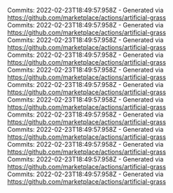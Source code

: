 Commits: 2022-02-23T18:49:57.958Z - Generated via https://github.com/marketplace/actions/artificial-grass
<br>
Commits: 2022-02-23T18:49:57.958Z - Generated via https://github.com/marketplace/actions/artificial-grass
<br>
Commits: 2022-02-23T18:49:57.958Z - Generated via https://github.com/marketplace/actions/artificial-grass
<br>
Commits: 2022-02-23T18:49:57.958Z - Generated via https://github.com/marketplace/actions/artificial-grass
<br>
Commits: 2022-02-23T18:49:57.958Z - Generated via https://github.com/marketplace/actions/artificial-grass
<br>
Commits: 2022-02-23T18:49:57.958Z - Generated via https://github.com/marketplace/actions/artificial-grass
<br>
Commits: 2022-02-23T18:49:57.958Z - Generated via https://github.com/marketplace/actions/artificial-grass
<br>
Commits: 2022-02-23T18:49:57.958Z - Generated via https://github.com/marketplace/actions/artificial-grass
<br>
Commits: 2022-02-23T18:49:57.958Z - Generated via https://github.com/marketplace/actions/artificial-grass
<br>
Commits: 2022-02-23T18:49:57.958Z - Generated via https://github.com/marketplace/actions/artificial-grass
<br>
Commits: 2022-02-23T18:49:57.958Z - Generated via https://github.com/marketplace/actions/artificial-grass
<br>
Commits: 2022-02-23T18:49:57.958Z - Generated via https://github.com/marketplace/actions/artificial-grass
<br>
